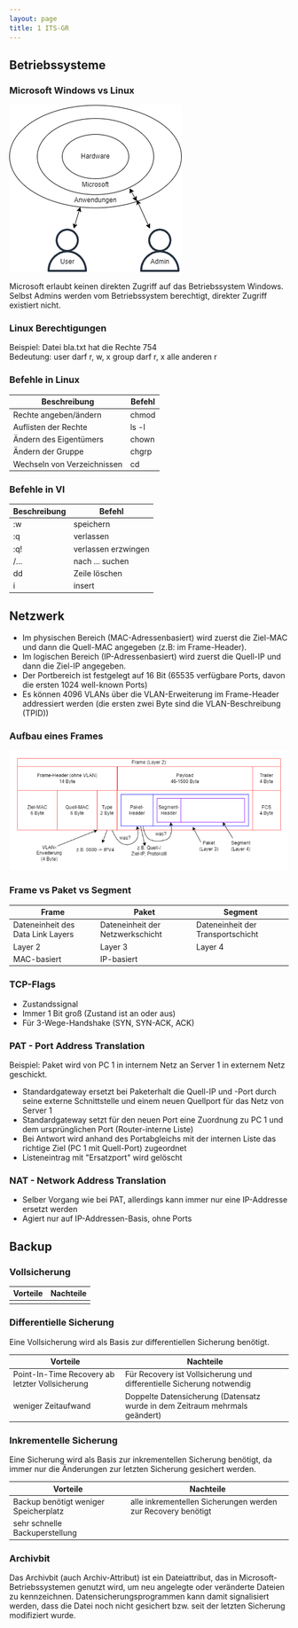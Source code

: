 ```yaml
---
layout: page
title: 1 ITS-GR
---
```


## Betriebssysteme

### Microsoft Windows vs Linux

![Windows](../images/windows.png)

Microsoft erlaubt keinen direkten Zugriff auf das Betriebssystem Windows. Selbst Admins werden vom Betriebssystem berechtigt, direkter Zugriff existiert nicht.

### Linux Berechtigungen

Beispiel: Datei bla.txt hat die Rechte 754 <br>
Bedeutung:  user darf r, w, x
            group darf r, x
            alle anderen r

### Befehle in Linux

|Beschreibung|Befehl|
|--|--|
|Rechte angeben/ändern|chmod|
|Auflisten der Rechte|ls -l|
|Ändern des Eigentümers|chown|
|Ändern der Gruppe|chgrp|
|Wechseln von Verzeichnissen|cd|

### Befehle in VI

|Beschreibung|Befehl|
|--|--|
|:w|speichern|
|:q|verlassen|
|:q!|verlassen erzwingen|
|/...|nach ... suchen|
|dd|Zeile löschen|
|i|insert|

## Netzwerk

- Im physischen Bereich (MAC-Adressenbasiert) wird zuerst die Ziel-MAC und dann die Quell-MAC angegeben (z.B: im Frame-Header).
- Im logischen Bereich (IP-Adressenbasiert) wird zuerst die Quell-IP und dann die Ziel-IP angegeben.
- Der Portbereich ist festgelegt auf 16 Bit (65535 verfügbare Ports, davon die ersten 1024 well-known Ports)
- Es können 4096 VLANs über die VLAN-Erweiterung im Frame-Header addressiert werden (die ersten zwei Byte sind die VLAN-Beschreibung (TPID))

### Aufbau eines Frames

![Frameaufbau](../images/frame.png)

### Frame vs Paket vs Segment

|Frame|Paket|Segment|
|--|--|--|
|Dateneinheit des Data Link Layers|Dateneinheit der Netzwerkschicht|Dateneinheit der Transportschicht|
|Layer 2|Layer 3|Layer 4|
|MAC-basiert|IP-basiert||

### TCP-Flags

- Zustandssignal
- Immer 1 Bit groß (Zustand ist an oder aus)
- Für 3-Wege-Handshake (SYN, SYN-ACK, ACK)

### PAT - Port Address Translation

Beispiel: Paket wird von PC 1 in internem Netz an Server 1 in externem Netz geschickt.

- Standardgateway ersetzt bei Paketerhalt die Quell-IP und -Port durch seine externe Schnittstelle und einem neuen Quellport für das Netz von Server 1
- Standardgateway setzt für den neuen Port eine Zuordnung zu PC 1 und dem ursprünglichen Port (Router-interne Liste)
- Bei Antwort wird anhand des Portabgleichs mit der internen Liste das richtige Ziel (PC 1 mit Quell-Port) zugeordnet
- Listeneintrag mit "Ersatzport" wird gelöscht

### NAT - Network Address Translation

- Selber Vorgang wie bei PAT, allerdings kann immer nur eine IP-Addresse ersetzt werden
- Agiert nur auf IP-Addressen-Basis, ohne Ports

## Backup

### Vollsicherung

|Vorteile|Nachteile|
|--|--|
|||

### Differentielle Sicherung

Eine Vollsicherung wird als Basis zur differentiellen Sicherung benötigt.

|Vorteile|Nachteile|
|--|--|
|Point-In-Time Recovery ab letzter Vollsicherung|Für Recovery ist Vollsicherung und differentielle Sicherung notwendig|
|weniger Zeitaufwand|Doppelte Datensicherung (Datensatz wurde in dem Zeitraum mehrmals geändert)|

### Inkrementelle Sicherung

Eine Sicherung wird als Basis zur inkrementellen Sicherung benötigt, da immer nur die Änderungen zur letzten Sicherung gesichert werden.

|Vorteile|Nachteile|
|--|--|
|Backup benötigt weniger Speicherplatz|alle inkrementellen Sicherungen werden zur Recovery benötigt|
|sehr schnelle Backuperstellung||

### Archivbit

Das Archivbit (auch Archiv-Attribut) ist ein Dateiattribut, das in Microsoft-Betriebssystemen genutzt wird, um neu angelegte oder veränderte Dateien zu kennzeichnen. Datensicherungsprogrammen kann damit signalisiert werden, dass die Datei noch nicht gesichert bzw. seit der letzten Sicherung modifiziert wurde.
